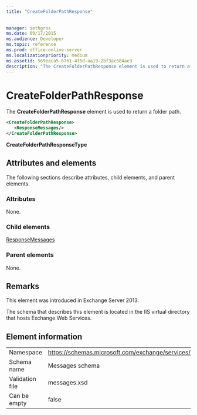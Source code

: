 ```yaml
---
title: "CreateFolderPathResponse"
 
 
manager: sethgros
ms.date: 09/17/2015
ms.audience: Developer
ms.topic: reference
ms.prod: office-online-server
ms.localizationpriority: medium
ms.assetid: 569eaca5-6761-4f5d-aa19-2bf3ac584ae3
description: "The CreateFolderPathResponse element is used to return a folder path."
---
```


# CreateFolderPathResponse

The **CreateFolderPathResponse** element is used to return a folder path. 
  
```XML
<CreateFolderPathResponse>
   <ResponseMessages/>
</CreateFolderPathResponse>
```

 **CreateFolderPathResponseType**
## Attributes and elements

The following sections describe attributes, child elements, and parent elements.
  
### Attributes

None.
  
### Child elements

[ResponseMessages](responsemessages.md)
  
### Parent elements

None.
  
## Remarks

This element was introduced in Exchange Server 2013.
  
The schema that describes this element is located in the IIS virtual directory that hosts Exchange Web Services.
  
## Element information

|||
|:-----|:-----|
|Namespace  <br/> |https://schemas.microsoft.com/exchange/services/2006/messages  <br/> |
|Schema name  <br/> |Messages schema  <br/> |
|Validation file  <br/> |messages.xsd  <br/> |
|Can be empty  <br/> |false  <br/> |
   


